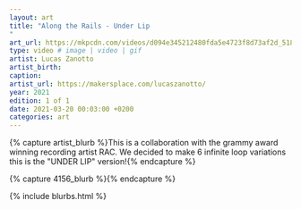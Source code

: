 ```yaml
---
layout: art
title: "Along the Rails - Under Lip
"
art_url: https://mkpcdn.com/videos/d094e345212480fda5e4723f8d73af2d_518844.mp4
type: video # image | video | gif
artist: Lucas Zanotto
artist_birth: 
caption: 
artist_url: https://makersplace.com/lucaszanotto/
year: 2021
edition: 1 of 1
date: 2021-03-20 00:03:00 +0200
categories: art
---
```



{% capture artist_blurb %}This is a collaboration with the grammy award winning recording artist RAC. We decided to make 6 infinite loop variations this is the "UNDER LIP" version!{% endcapture %}

{% capture 4156_blurb %}{% endcapture %}


{% include blurbs.html %}
		